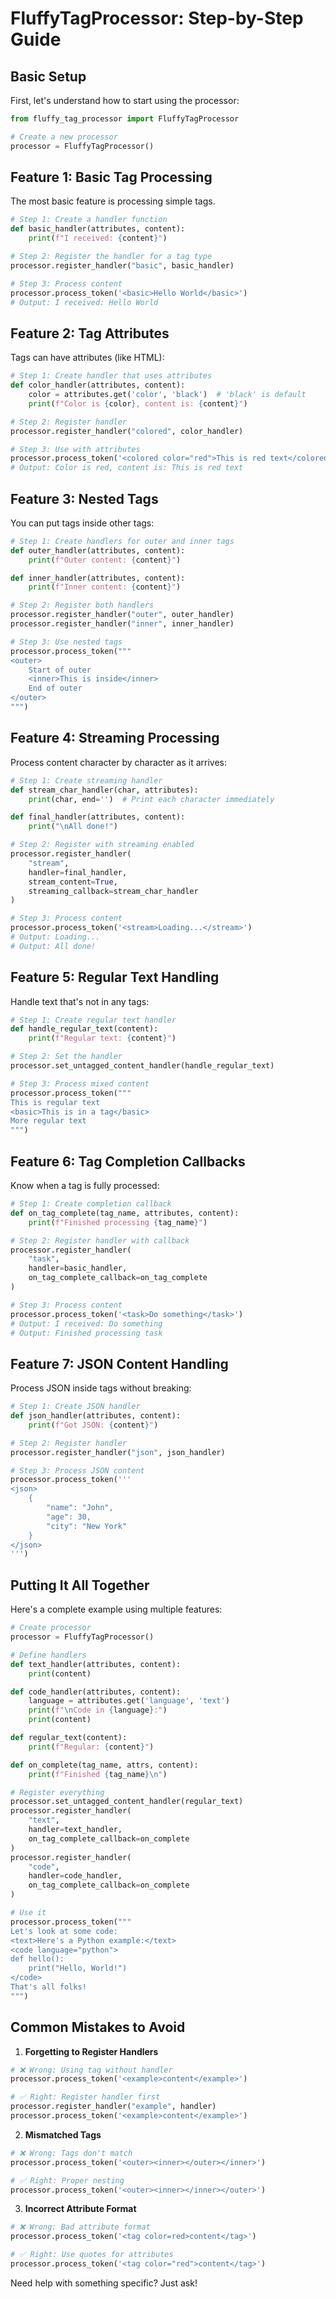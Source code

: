 # FluffyTagProcessor: Step-by-Step Guide

## Basic Setup
First, let's understand how to start using the processor:

```python
from fluffy_tag_processor import FluffyTagProcessor

# Create a new processor
processor = FluffyTagProcessor()
```

## Feature 1: Basic Tag Processing
The most basic feature is processing simple tags.

```python
# Step 1: Create a handler function
def basic_handler(attributes, content):
    print(f"I received: {content}")

# Step 2: Register the handler for a tag type
processor.register_handler("basic", basic_handler)

# Step 3: Process content
processor.process_token('<basic>Hello World</basic>')
# Output: I received: Hello World
```

## Feature 2: Tag Attributes
Tags can have attributes (like HTML):

```python
# Step 1: Create handler that uses attributes
def color_handler(attributes, content):
    color = attributes.get('color', 'black')  # 'black' is default
    print(f"Color is {color}, content is: {content}")

# Step 2: Register handler
processor.register_handler("colored", color_handler)

# Step 3: Use with attributes
processor.process_token('<colored color="red">This is red text</colored>')
# Output: Color is red, content is: This is red text
```

## Feature 3: Nested Tags
You can put tags inside other tags:

```python
# Step 1: Create handlers for outer and inner tags
def outer_handler(attributes, content):
    print(f"Outer content: {content}")

def inner_handler(attributes, content):
    print(f"Inner content: {content}")

# Step 2: Register both handlers
processor.register_handler("outer", outer_handler)
processor.register_handler("inner", inner_handler)

# Step 3: Use nested tags
processor.process_token("""
<outer>
    Start of outer
    <inner>This is inside</inner>
    End of outer
</outer>
""")
```

## Feature 4: Streaming Processing
Process content character by character as it arrives:

```python
# Step 1: Create streaming handler
def stream_char_handler(char, attributes):
    print(char, end='')  # Print each character immediately

def final_handler(attributes, content):
    print("\nAll done!")

# Step 2: Register with streaming enabled
processor.register_handler(
    "stream",
    handler=final_handler,
    stream_content=True,
    streaming_callback=stream_char_handler
)

# Step 3: Process content
processor.process_token('<stream>Loading...</stream>')
# Output: Loading...
# Output: All done!
```

## Feature 5: Regular Text Handling
Handle text that's not in any tags:

```python
# Step 1: Create regular text handler
def handle_regular_text(content):
    print(f"Regular text: {content}")

# Step 2: Set the handler
processor.set_untagged_content_handler(handle_regular_text)

# Step 3: Process mixed content
processor.process_token("""
This is regular text
<basic>This is in a tag</basic>
More regular text
""")
```

## Feature 6: Tag Completion Callbacks
Know when a tag is fully processed:

```python
# Step 1: Create completion callback
def on_tag_complete(tag_name, attributes, content):
    print(f"Finished processing {tag_name}")

# Step 2: Register handler with callback
processor.register_handler(
    "task",
    handler=basic_handler,
    on_tag_complete_callback=on_tag_complete
)

# Step 3: Process content
processor.process_token('<task>Do something</task>')
# Output: I received: Do something
# Output: Finished processing task
```

## Feature 7: JSON Content Handling
Process JSON inside tags without breaking:

```python
# Step 1: Create JSON handler
def json_handler(attributes, content):
    print(f"Got JSON: {content}")

# Step 2: Register handler
processor.register_handler("json", json_handler)

# Step 3: Process JSON content
processor.process_token('''
<json>
    {
        "name": "John",
        "age": 30,
        "city": "New York"
    }
</json>
''')
```

## Putting It All Together
Here's a complete example using multiple features:

```python
# Create processor
processor = FluffyTagProcessor()

# Define handlers
def text_handler(attributes, content):
    print(content)

def code_handler(attributes, content):
    language = attributes.get('language', 'text')
    print(f"\nCode in {language}:")
    print(content)

def regular_text(content):
    print(f"Regular: {content}")

def on_complete(tag_name, attrs, content):
    print(f"Finished {tag_name}\n")

# Register everything
processor.set_untagged_content_handler(regular_text)
processor.register_handler(
    "text",
    handler=text_handler,
    on_tag_complete_callback=on_complete
)
processor.register_handler(
    "code",
    handler=code_handler,
    on_tag_complete_callback=on_complete
)

# Use it
processor.process_token("""
Let's look at some code:
<text>Here's a Python example:</text>
<code language="python">
def hello():
    print("Hello, World!")
</code>
That's all folks!
""")
```

## Common Mistakes to Avoid

1. **Forgetting to Register Handlers**
```python
# ❌ Wrong: Using tag without handler
processor.process_token('<example>content</example>')

# ✅ Right: Register handler first
processor.register_handler("example", handler)
processor.process_token('<example>content</example>')
```

2. **Mismatched Tags**
```python
# ❌ Wrong: Tags don't match
processor.process_token('<outer><inner></outer></inner>')

# ✅ Right: Proper nesting
processor.process_token('<outer><inner></inner></outer>')
```

3. **Incorrect Attribute Format**
```python
# ❌ Wrong: Bad attribute format
processor.process_token('<tag color=red>content</tag>')

# ✅ Right: Use quotes for attributes
processor.process_token('<tag color="red">content</tag>')
```


Need help with something specific? Just ask!
